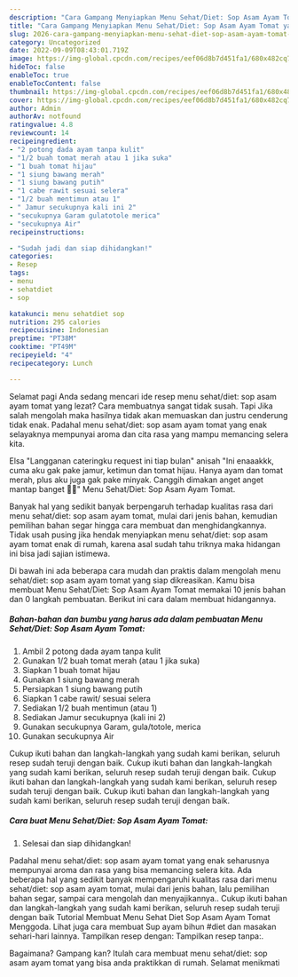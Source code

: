 ```yaml
---
description: "Cara Gampang Menyiapkan Menu Sehat/Diet: Sop Asam Ayam Tomat yang Bisa Manjain Lidah "
title: "Cara Gampang Menyiapkan Menu Sehat/Diet: Sop Asam Ayam Tomat yang Bisa Manjain Lidah "
slug: 2026-cara-gampang-menyiapkan-menu-sehat-diet-sop-asam-ayam-tomat-yang-bisa-manjain-lidah
category: Uncategorized
date: 2022-09-09T08:43:01.719Z
image: https://img-global.cpcdn.com/recipes/eef06d8b7d451fa1/680x482cq70/menu-sehatdiet-sop-asam-ayam-tomat-foto-resep-utama.jpg
hideToc: false
enableToc: true
enableTocContent: false
thumbnail: https://img-global.cpcdn.com/recipes/eef06d8b7d451fa1/680x482cq70/menu-sehatdiet-sop-asam-ayam-tomat-foto-resep-utama.jpg
cover: https://img-global.cpcdn.com/recipes/eef06d8b7d451fa1/680x482cq70/menu-sehatdiet-sop-asam-ayam-tomat-foto-resep-utama.jpg
author: Admin
authorAv: notfound
ratingvalue: 4.8
reviewcount: 14
recipeingredient:
- "2 potong dada ayam tanpa kulit"
- "1/2 buah tomat merah atau 1 jika suka"
- "1 buah tomat hijau"
- "1 siung bawang merah"
- "1 siung bawang putih"
- "1 cabe rawit sesuai selera"
- "1/2 buah mentimun atau 1"
- " Jamur secukupnya kali ini 2"
- "secukupnya Garam gulatotole merica"
- "secukupnya Air"
recipeinstructions:

- "Sudah jadi dan siap dihidangkan!"
categories:
- Resep
tags:
- menu
- sehatdiet
- sop

katakunci: menu sehatdiet sop 
nutrition: 295 calories
recipecuisine: Indonesian
preptime: "PT38M"
cooktime: "PT49M"
recipeyield: "4"
recipecategory: Lunch

---
```



Selamat pagi Anda sedang mencari ide resep menu sehat/diet: sop asam ayam tomat yang lezat? Cara membuatnya sangat tidak susah. Tapi Jika salah mengolah maka hasilnya tidak akan memuaskan dan justru cenderung tidak enak. Padahal menu sehat/diet: sop asam ayam tomat yang enak selayaknya mempunyai aroma dan cita rasa yang mampu memancing selera kita.


Elsa &#34;Langganan cateringku request ini tiap bulan&#34; anisah &#34;Ini enaaakkk, cuma aku gak pake jamur, ketimun dan tomat hijau. Hanya ayam dan tomat merah, plus aku juga gak pake minyak. Canggih dimakan anget anget mantap banget 🤭😁&#34; Menu Sehat/Diet: Sop Asam Ayam Tomat.

Banyak hal yang sedikit banyak berpengaruh terhadap kualitas rasa dari menu sehat/diet: sop asam ayam tomat, mulai dari jenis bahan, kemudian pemilihan bahan segar hingga cara membuat dan menghidangkannya. Tidak usah pusing jika hendak menyiapkan menu sehat/diet: sop asam ayam tomat enak di rumah, karena asal sudah tahu triknya maka hidangan ini bisa jadi sajian istimewa.


Di bawah ini ada beberapa cara mudah dan praktis dalam mengolah menu sehat/diet: sop asam ayam tomat yang siap dikreasikan. Kamu bisa membuat Menu Sehat/Diet: Sop Asam Ayam Tomat memakai 10 jenis bahan dan 0 langkah pembuatan. Berikut ini cara dalam membuat hidangannya.

<!--inarticleads1-->

##### Bahan-bahan dan bumbu yang harus ada dalam pembuatan Menu Sehat/Diet: Sop Asam Ayam Tomat:

1. Ambil 2 potong dada ayam tanpa kulit
1. Gunakan 1/2 buah tomat merah (atau 1 jika suka)
1. Siapkan 1 buah tomat hijau
1. Gunakan 1 siung bawang merah
1. Persiapkan 1 siung bawang putih
1. Siapkan 1 cabe rawit/ sesuai selera
1. Sediakan 1/2 buah mentimun (atau 1)
1. Sediakan  Jamur secukupnya (kali ini 2)
1. Gunakan secukupnya Garam, gula/totole, merica
1. Gunakan secukupnya Air


Cukup ikuti bahan dan langkah-langkah yang sudah kami berikan, seluruh resep sudah teruji dengan baik. Cukup ikuti bahan dan langkah-langkah yang sudah kami berikan, seluruh resep sudah teruji dengan baik. Cukup ikuti bahan dan langkah-langkah yang sudah kami berikan, seluruh resep sudah teruji dengan baik. Cukup ikuti bahan dan langkah-langkah yang sudah kami berikan, seluruh resep sudah teruji dengan baik. 

<!--inarticleads2-->

##### Cara buat Menu Sehat/Diet: Sop Asam Ayam Tomat:


1. Selesai dan siap dihidangkan!

Padahal menu sehat/diet: sop asam ayam tomat yang enak seharusnya mempunyai aroma dan rasa yang bisa memancing selera kita. Ada beberapa hal yang sedikit banyak mempengaruhi kualitas rasa dari menu sehat/diet: sop asam ayam tomat, mulai dari jenis bahan, lalu pemilihan bahan segar, sampai cara mengolah dan menyajikannya.. Cukup ikuti bahan dan langkah-langkah yang sudah kami berikan, seluruh resep sudah teruji dengan baik Tutorial Membuat Menu Sehat Diet Sop Asam Ayam Tomat Menggoda. Lihat juga cara membuat Sup ayam bihun #diet dan masakan sehari-hari lainnya. Tampilkan resep dengan: Tampilkan resep tanpa:. 

Bagaimana? Gampang kan? Itulah cara membuat menu sehat/diet: sop asam ayam tomat yang bisa anda praktikkan di rumah. Selamat menikmati
